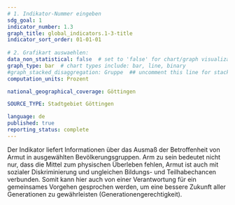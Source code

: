 ```yaml
---
# 1. Indikator-Nummer eingeben 
sdg_goal: 1 
indicator_number: 1.3
graph_title: global_indicators.1-3-title
indicator_sort_order: 01-01-01
 
# 2. Grafikart auswaehlen: 
data_non_statistical: false  # set to 'false' for chart/graph visualization 
graph_type: bar  # chart types include: bar, line, binary 
#graph_stacked_disaggregation: Gruppe  ## uncomment this line for stacked bars. eplace 'Geschlecht' with the field of aggregation. 
computation_units: Prozent

national_geographical_coverage: Göttingen

SOURCE_TYPE: Stadtgebiet Göttingen

language: de   
published: true 
reporting_status: complete
---
```

Der Indikator liefert Informationen über das Ausmaß der Betroffenheit von Armut in ausgewählten Bevölkerungsgruppen. Arm zu sein bedeutet nicht nur, dass die Mittel zum physischen Überleben fehlen, Armut ist auch mit sozialer Diskriminierung und ungleichen Bildungs- und Teilhabechancen verbunden. Somit kann hier auch von einer Verantwortung für ein gemeinsames Vorgehen gesprochen werden, um eine bessere Zukunft aller Generationen zu gewährleisten (Generationengerechtigkeit).
